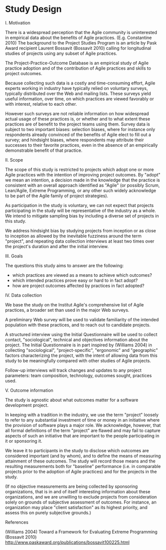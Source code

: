 Study Design
==========

I. Motivation

There is a widespread perception that the Agile community is uninterested in empirical data about the benefits of Agile practices. (E.g. Constantine 2010) The background to the Project Studies Program is an article by Pask Award recipient Laurent Bossavit (Bossavit 2010) calling for longitudinal studies of projects using any subset of Agile practices.

The Project-Practice-Outcome Database is an empirical study of Agile practice adoption and of the contribution of Agile practices and skills to project outcomes.

Because collecting such data is a costly and time-consuming effort, Agile experts working in industry have typically relied on voluntary surveys, typically distributed over the Web and mailing lists. These surveys yield useful information, over time, on which practices are viewed favorably or with interest, relative to each other. 

However such surveys are not reliable information on how widespread actual usage of these practices is, or whether and to what extent these practices are of benefit to the project teams using them. Survey data is subject to two important biases: selection biases, where for instance only respondents already convinced of the benefits of Agile elect to fill out a survey; and hindsight biases, where respondents may attribute their successes to their favorite practices, even in the absence of an empirically demonstrable benefit of that practice.

II. Scope

The scope of this study is restricted to projects which adopt one or more Agile practices with the intention of improving project outcomes. By "adopt" we mean an intention, a decision made in the knowledge that the practice is consistent with an overall approach identified as "Agile" (or possibly Scrum, Lean/Agile, Extreme Programming, or any other such widely acknowledge to be part of the Agile family of project strategies).

As participation in the study is voluntary, we can not expect that projects participating in the study will be representative of the industry as a whole. We intend to mitigate sampling bias by including a diverse set of projects in this study.

We address hindsight bias by studying projects from inception or as close to inception as allowed by the inevitable fuzziness around the term "project", and repeating data collection interviews at least two times over the project's duration and after the initial interview.

III. Goals

The questions this study aims to answer are the following:
- which practices are viewed as a means to achieve which outcomes?
- which intended practices prove easy or hard to in fact adopt?
- how are project outcomes affected by practices in fact adopted?

IV. Data collection

We base the study on the Institut Agile's comprehensive list of Agile practices, a broader set than used in the major Web surveys.

A preliminary Web survey will be used to validate familiarity of the intended population with these practices, and to reach out to candidate projects.

A structured interview using the Initial Questionnaire will be used to collect contact, "sociological", technical and objectives information about the project. The Initial Questionnaire is in part inspired by (Williams 2004) in collecting "sociological", "project-specific", "ergonomic" and "geographic" factors characterizing the project, with the intent of allowing data from this study to be meaningfully compared with other studies of Agile projects.

Follow-up interviews will track changes and updates to any project parameters: team composition, technology, outcomes sought, practices used.

V. Outcome information

The study is agnostic about what outcomes matter for a software development project.

In keeping with a tradition in the industry, we use the term "project" loosely to refer to any substantial investment of time or money in an initiative where the provision of software plays a major role. We acknowledge, however, that all formal definitions of the term "project" are flawed and may fail to capture aspects of such an initiative that are important to the people participating in it or sponsoring it.

We leave it to participants in the study to disclose which outcomes are considered important (and by whom), and to define the means of measuring attainment of these outcomes. The study will record those means and the resulting measurements both for "baseline" performance (i.e. in comparable projects prior to the adoption of Agile practices) and for the projects in the study.

(If no objective measurements are being collected by sponsoring organizations, that is in and of itself interesting information about these organizations, and we are unwilling to exclude projects from consideration solely on grounds of subjective assessment of outcomes. For instance, an organization may place "client satisfaction" as its highest priority, and assess this on purely subjective grounds.)





References

(Williams 2004) Toward a Framework for Evaluating Extreme Programming
(Bossavit 2010) http://www.paskaward.org/publications/bossavit100225.html